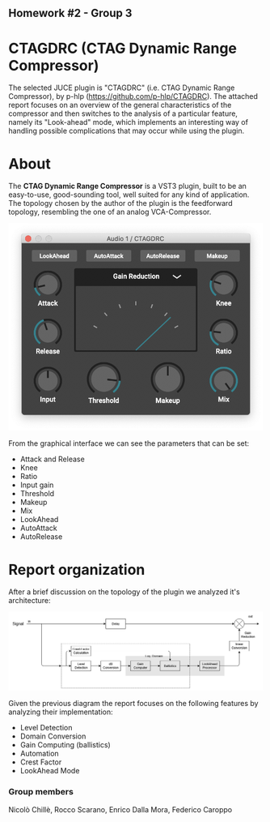 ## Homework #2 - Group 3
# CTAGDRC (CTAG Dynamic Range Compressor)


The selected JUCE plugin is "CTAGDRC" (i.e. CTAG Dynamic Range Compressor), by p-hlp (https://github.com/p-hlp/CTAGDRC). The attached report focuses on an overview of the general characteristics of the compressor and then switches to the analysis of a particular feature, namely its "Look-ahead" mode, which implements an interesting way of handling possible complications that may occur while using the plugin.

# About
The **CTAG Dynamic Range Compressor** is a VST3 plugin, built to be an easy-to-use, good-sounding tool, well suited for any kind of application.
The topology chosen by the author of the plugin is the feedforward topology, resembling the one of an analog VCA-Compressor.

![screenshot of the plugin](img/CTAGDRC_Snap.png)

From the graphical interface we can see the parameters that can be set:
- Attack and Release
- Knee
- Ratio
- Input gain
- Threshold
- Makeup
- Mix
- LookAhead
- AutoAttack
- AutoRelease

# Report organization
After a brief discussion on the topology of the plugin we analyzed it's architecture:

![architecture](img/Full-Diagram.png)

Given the previous diagram the report focuses on the following features by analyzing their implementation:
- Level Detection
- Domain Conversion
- Gain Computing (ballistics)
- Automation
- Crest Factor
- LookAhead Mode


### Group members
Nicolò Chillè, Rocco Scarano, Enrico Dalla Mora, Federico Caroppo
